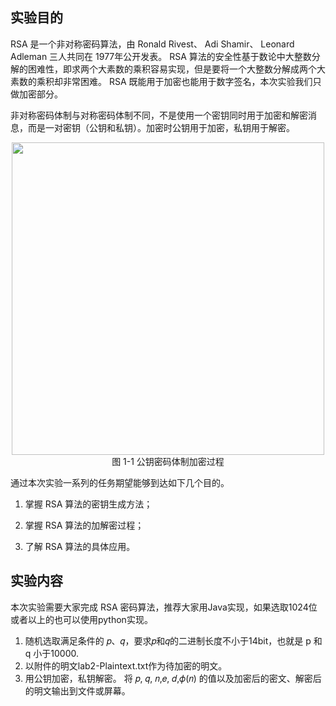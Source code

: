 ## 实验目的

RSA 是一个非对称密码算法，由 Ronald Rivest、 Adi Shamir、 Leonard Adleman 三人共同在 1977年公开发表。 RSA 算法的安全性基于数论中大整数分解的困难性，即求两个大素数的乘积容易实现，但是要将一个大整数分解成两个大素数的乘积却非常困难。 RSA 既能用于加密也能用于数字签名，本次实验我们只做加密部分。

非对称密码体制与对称密码体制不同，不是使用一个密钥同时用于加密和解密消息，而是一对密钥（公钥和私钥）。加密时公钥用于加密，私钥用于解密。

<center><img src="../assets/1-1.png" width = 500></center>
<center>图 1-1 公钥密码体制加密过程</center>

通过本次实验一系列的任务期望能够到达如下几个目的。

1. 掌握 RSA 算法的密钥生成方法；

2. 掌握 RSA 算法的加解密过程；

3. 了解 RSA 算法的具体应用。


## 实验内容

本次实验需要大家完成 RSA 密码算法，推荐大家用Java实现，如果选取1024位或者以上的也可以使用python实现。

1. 随机选取满足条件的 𝑝、𝑞，要求𝑝和𝑞的二进制长度不小于14bit，也就是 p 和 q 小于10000.
2. 以附件的明文lab2-Plaintext.txt作为待加密的明文。
3. 用公钥加密，私钥解密。 将 𝑝, 𝑞, 𝑛,𝑒, 𝑑,𝜙(𝑛) 的值以及加密后的密文、解密后的明文输出到文件或屏幕。



         